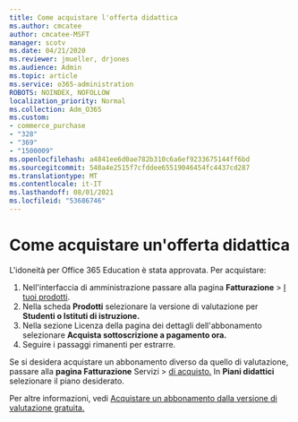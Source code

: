 ```yaml
---
title: Come acquistare l'offerta didattica
ms.author: cmcatee
author: cmcatee-MSFT
manager: scotv
ms.date: 04/21/2020
ms.reviewer: jmueller, drjones
ms.audience: Admin
ms.topic: article
ms.service: o365-administration
ROBOTS: NOINDEX, NOFOLLOW
localization_priority: Normal
ms.collection: Adm_O365
ms.custom:
- commerce_purchase
- "328"
- "369"
- "1500009"
ms.openlocfilehash: a4841ee6d0ae782b310c6a6ef9233675144ff6bd
ms.sourcegitcommit: 540a4e2515f7cfddee65519046454fc4437cd287
ms.translationtype: MT
ms.contentlocale: it-IT
ms.lasthandoff: 08/01/2021
ms.locfileid: "53686746"
---
```

# <a name="how-to-purchase-an-education-offer"></a>Come acquistare un'offerta didattica

L'idoneità per Office 365 Education è stata approvata. Per acquistare:
  
1. Nell'interfaccia di amministrazione passare alla pagina **Fatturazione** \> [I tuoi prodotti](https://go.microsoft.com/fwlink/p/?linkid=842054).
2. Nella scheda **Prodotti** selezionare la versione di valutazione per **Studenti o Istituti di istruzione.**
3. Nella sezione Licenza della  pagina dei dettagli dell'abbonamento selezionare **Acquista sottoscrizione a pagamento ora.**
4. Seguire i passaggi rimanenti per estrarre.

Se si desidera acquistare un abbonamento diverso da quello di valutazione, passare alla **pagina Fatturazione** Servizi \> [di acquisto.](https://go.microsoft.com/fwlink/p/?linkid=868433) In **Piani didattici** selezionare il piano desiderato.

Per altre informazioni, vedi [Acquistare un abbonamento dalla versione di valutazione gratuita.](/microsoft-365/commerce/try-or-buy-microsoft-365#buy-a-subscription-from-your-free-trial)